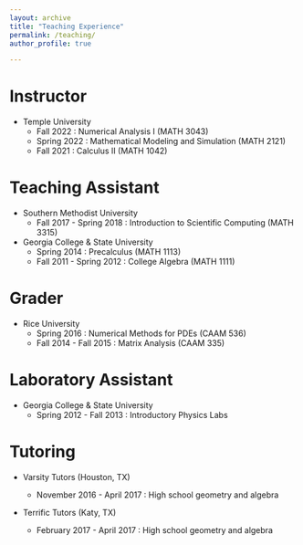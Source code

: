 ```yaml
---
layout: archive
title: "Teaching Experience"
permalink: /teaching/
author_profile: true

---
```


<!-- This is a description of a teaching experience. You can use markdown like any other post. -->

Instructor
======
* Temple University
  * Fall 2022 : Numerical Analysis I (MATH 3043)
  * Spring 2022 : Mathematical Modeling and Simulation (MATH 2121)
  * Fall 2021 : Calculus II (MATH 1042)

Teaching Assistant
======
* Southern Methodist University
  * Fall 2017 - Spring 2018 : Introduction to Scientific Computing (MATH 3315)
* Georgia College & State University
  * Spring 2014 : Precalculus (MATH 1113)
  * Fall 2011 - Spring 2012 : College Algebra (MATH 1111)

Grader
======
* Rice University
  * Spring 2016 : Numerical Methods for PDEs (CAAM 536)
  * Fall 2014 - Fall 2015 : Matrix Analysis (CAAM 335)

Laboratory Assistant
======
* Georgia College & State University
  * Spring 2012 - Fall 2013 : Introductory Physics Labs

Tutoring
======
* Varsity Tutors (Houston, TX)
  * November 2016 - April 2017 : High school geometry and algebra

* Terrific Tutors (Katy, TX)
  * February 2017 - April 2017 : High school geometry and algebra
